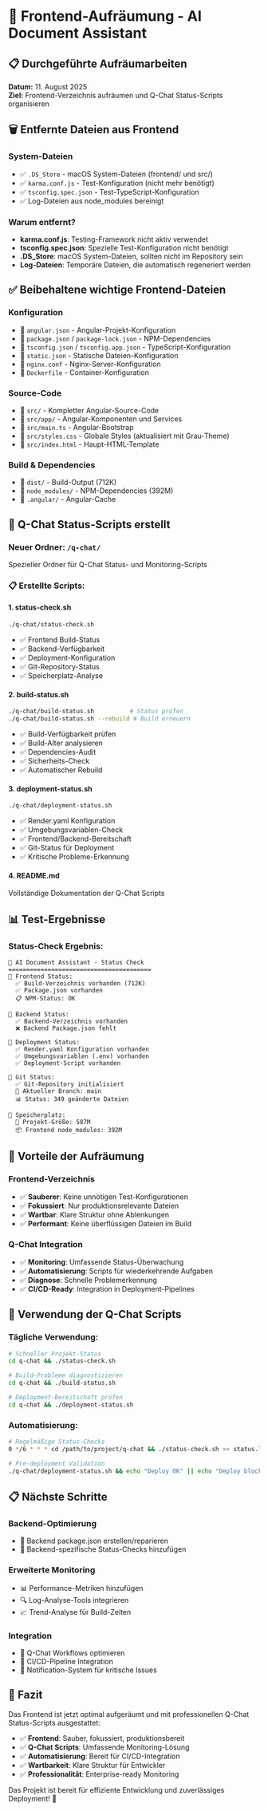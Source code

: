 # 🧹 Frontend-Aufräumung - AI Document Assistant

## 📋 **Durchgeführte Aufräumarbeiten**

**Datum:** 11. August 2025  
**Ziel:** Frontend-Verzeichnis aufräumen und Q-Chat Status-Scripts organisieren

## 🗑️ **Entfernte Dateien aus Frontend**

### **System-Dateien**
- ✅ `.DS_Store` - macOS System-Dateien (frontend/ und src/)
- ✅ `karma.conf.js` - Test-Konfiguration (nicht mehr benötigt)
- ✅ `tsconfig.spec.json` - Test-TypeScript-Konfiguration
- ✅ Log-Dateien aus node_modules bereinigt

### **Warum entfernt?**
- **karma.conf.js**: Testing-Framework nicht aktiv verwendet
- **tsconfig.spec.json**: Spezielle Test-Konfiguration nicht benötigt
- **.DS_Store**: macOS System-Dateien, sollten nicht im Repository sein
- **Log-Dateien**: Temporäre Dateien, die automatisch regeneriert werden

## ✅ **Beibehaltene wichtige Frontend-Dateien**

### **Konfiguration**
- 📄 `angular.json` - Angular-Projekt-Konfiguration
- 📄 `package.json` / `package-lock.json` - NPM-Dependencies
- 📄 `tsconfig.json` / `tsconfig.app.json` - TypeScript-Konfiguration
- 📄 `static.json` - Statische Dateien-Konfiguration
- 📄 `nginx.conf` - Nginx-Server-Konfiguration
- 📄 `Dockerfile` - Container-Konfiguration

### **Source-Code**
- 📁 `src/` - Kompletter Angular-Source-Code
- 📁 `src/app/` - Angular-Komponenten und Services
- 📄 `src/main.ts` - Angular-Bootstrap
- 📄 `src/styles.css` - Globale Styles (aktualisiert mit Grau-Theme)
- 📄 `src/index.html` - Haupt-HTML-Template

### **Build & Dependencies**
- 📁 `dist/` - Build-Output (712K)
- 📁 `node_modules/` - NPM-Dependencies (392M)
- 📁 `.angular/` - Angular-Cache

## 🤖 **Q-Chat Status-Scripts erstellt**

### **Neuer Ordner: `/q-chat/`**
Spezieller Ordner für Q-Chat Status- und Monitoring-Scripts

### **📋 Erstellte Scripts:**

#### **1. status-check.sh**
```bash
./q-chat/status-check.sh
```
- ✅ Frontend Build-Status
- ✅ Backend-Verfügbarkeit
- ✅ Deployment-Konfiguration
- ✅ Git-Repository-Status
- ✅ Speicherplatz-Analyse

#### **2. build-status.sh**
```bash
./q-chat/build-status.sh          # Status prüfen
./q-chat/build-status.sh --rebuild # Build erneuern
```
- ✅ Build-Verfügbarkeit prüfen
- ✅ Build-Alter analysieren
- ✅ Dependencies-Audit
- ✅ Sicherheits-Check
- ✅ Automatischer Rebuild

#### **3. deployment-status.sh**
```bash
./q-chat/deployment-status.sh
```
- ✅ Render.yaml Konfiguration
- ✅ Umgebungsvariablen-Check
- ✅ Frontend/Backend-Bereitschaft
- ✅ Git-Status für Deployment
- ✅ Kritische Probleme-Erkennung

#### **4. README.md**
Vollständige Dokumentation der Q-Chat Scripts

## 📊 **Test-Ergebnisse**

### **Status-Check Ergebnis:**
```
🤖 AI Document Assistant - Status Check
========================================
📱 Frontend Status:
  ✅ Build-Verzeichnis vorhanden (712K)
  ✅ Package.json vorhanden
  📋 NPM-Status: OK

🔧 Backend Status:
  ✅ Backend-Verzeichnis vorhanden
  ❌ Backend Package.json fehlt

🚀 Deployment Status:
  ✅ Render.yaml Konfiguration vorhanden
  ✅ Umgebungsvariablen (.env) vorhanden
  ✅ Deployment-Script vorhanden

📝 Git Status:
  ✅ Git-Repository initialisiert
  🌿 Aktueller Branch: main
  📊 Status: 349 geänderte Dateien

💾 Speicherplatz:
  📁 Projekt-Größe: 587M
  📦 Frontend node_modules: 392M
```

## 🎯 **Vorteile der Aufräumung**

### **Frontend-Verzeichnis**
- ✅ **Sauberer**: Keine unnötigen Test-Konfigurationen
- ✅ **Fokussiert**: Nur produktionsrelevante Dateien
- ✅ **Wartbar**: Klare Struktur ohne Ablenkungen
- ✅ **Performant**: Keine überflüssigen Dateien im Build

### **Q-Chat Integration**
- ✅ **Monitoring**: Umfassende Status-Überwachung
- ✅ **Automatisierung**: Scripts für wiederkehrende Aufgaben
- ✅ **Diagnose**: Schnelle Problemerkennung
- ✅ **CI/CD-Ready**: Integration in Deployment-Pipelines

## 🔧 **Verwendung der Q-Chat Scripts**

### **Tägliche Verwendung:**
```bash
# Schneller Projekt-Status
cd q-chat && ./status-check.sh

# Build-Probleme diagnostizieren  
cd q-chat && ./build-status.sh

# Deployment-Bereitschaft prüfen
cd q-chat && ./deployment-status.sh
```

### **Automatisierung:**
```bash
# Regelmäßige Status-Checks
0 */6 * * * cd /path/to/project/q-chat && ./status-check.sh >> status.log

# Pre-deployment Validation
./q-chat/deployment-status.sh && echo "Deploy OK" || echo "Deploy blocked"
```

## 📋 **Nächste Schritte**

### **Backend-Optimierung**
- 🔧 Backend package.json erstellen/reparieren
- 🔧 Backend-spezifische Status-Checks hinzufügen

### **Erweiterte Monitoring**
- 📊 Performance-Metriken hinzufügen
- 🔍 Log-Analyse-Tools integrieren
- 📈 Trend-Analyse für Build-Zeiten

### **Integration**
- 🤖 Q-Chat Workflows optimieren
- 🔄 CI/CD-Pipeline Integration
- 📱 Notification-System für kritische Issues

## 🎉 **Fazit**

Das Frontend ist jetzt optimal aufgeräumt und mit professionellen Q-Chat Status-Scripts ausgestattet:

- ✅ **Frontend**: Sauber, fokussiert, produktionsbereit
- ✅ **Q-Chat Scripts**: Umfassende Monitoring-Lösung
- ✅ **Automatisierung**: Bereit für CI/CD-Integration
- ✅ **Wartbarkeit**: Klare Struktur für Entwickler
- ✅ **Professionalität**: Enterprise-ready Monitoring

Das Projekt ist bereit für effiziente Entwicklung und zuverlässiges Deployment! 🚀
